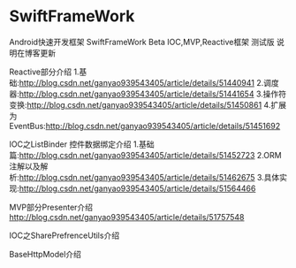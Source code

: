 # SwiftFrameWork
Android快速开发框架 SwiftFrameWork Beta
IOC,MVP,Reactive框架 测试版 说明在博客更新

Reactive部分介绍 
1.基础:http://blog.csdn.net/ganyao939543405/article/details/51440941
2.调度器:http://blog.csdn.net/ganyao939543405/article/details/51441654
3.操作符变换:http://blog.csdn.net/ganyao939543405/article/details/51450861
4.扩展为EventBus:http://blog.csdn.net/ganyao939543405/article/details/51451692

IOC之ListBinder 控件数据绑定介绍
1.基础篇:http://blog.csdn.net/ganyao939543405/article/details/51452723
2.ORM注解以及解析:http://blog.csdn.net/ganyao939543405/article/details/51462675
3.具体实现:http://blog.csdn.net/ganyao939543405/article/details/51564466

MVP部分Presenter介绍
http://blog.csdn.net/ganyao939543405/article/details/51757548

IOC之SharePrefrenceUtils介绍

BaseHttpModel介绍
